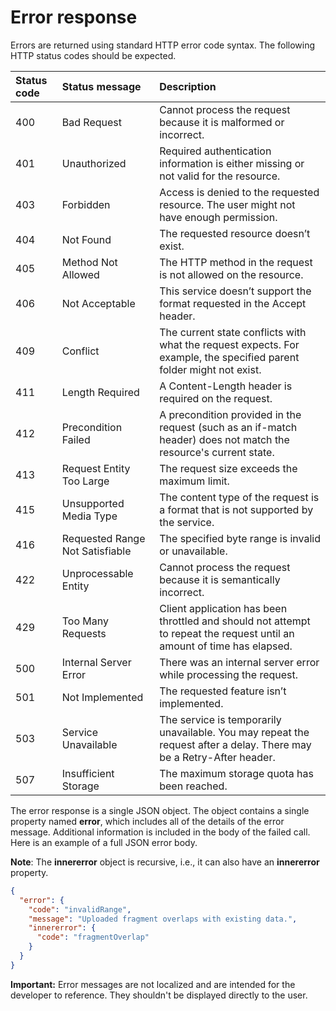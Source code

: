 ﻿# Error response

Errors are returned using standard HTTP error code syntax. The following
HTTP status codes should be expected.

| Status code | Status message                  | Description                                                                                                             |
|:------------|:--------------------------------|:------------------------------------------------------------------------------------------------------------------------|
| 400         | Bad Request                     | Cannot process the request because it is malformed or incorrect.                                                        |
| 401         | Unauthorized                    | Required authentication information is either missing or not valid for the resource.                                    |
| 403         | Forbidden                       | Access is denied to the requested resource. The user might not have enough permission.                                  |
| 404         | Not Found                       | The requested resource doesn’t exist.                                                                                   |
| 405         | Method Not Allowed              | The HTTP method in the request is not allowed on the resource.                                                          |
| 406         | Not Acceptable                  | This service doesn’t support the format requested in the Accept header.                                                 |
| 409         | Conflict                        | The current state conflicts with what the request expects. For example, the specified parent folder might not exist.    |
| 411         | Length Required                 | A Content-Length header is required on the request.                                                                     |
| 412         | Precondition Failed             | A precondition provided in the request (such as an if-match header) does not match the resource's current state.        |
| 413         | Request Entity Too Large        | The request size exceeds the maximum limit.                                                                             |
| 415         | Unsupported Media Type          | The content type of the request is a format that is not supported by the service.                                       |
| 416         | Requested Range Not Satisfiable | The specified byte range is invalid or unavailable.                                                                     |
| 422         | Unprocessable Entity            | Cannot process the request because it is semantically incorrect.                                                        |
| 429         | Too Many Requests               | Client application has been throttled and should not attempt to repeat the request until an amount of time has elapsed. |
| 500         | Internal Server Error           | There was an internal server error while processing the request.                                                        |
| 501         | Not Implemented                 | The requested feature isn’t implemented.                                                                                |
| 503         | Service Unavailable             | The service is temporarily unavailable. You may repeat the request after a delay. There may be a Retry-After header.    |
| 507         | Insufficient Storage            | The maximum storage quota has been reached.                                                                             |

The error response is a single JSON object. The object contains a single
property named **error**, which includes all of the details of the error message.
Additional information is included in the body of the failed call. Here is an example
of a full JSON error body.

**Note**: The **innererror** object is recursive, i.e., it can also have an **innererror** property. 

<!-- { "blockType": "example", "@odata.type": "oneDrive.error" } -->
```json
{
  "error": {
    "code": "invalidRange",
    "message": "Uploaded fragment overlaps with existing data.",
    "innererror": {
      "code": "fragmentOverlap"
    }
  }
}

```

**Important:** Error messages are not localized and are intended for the developer
to reference. They shouldn't be displayed directly to the user.
